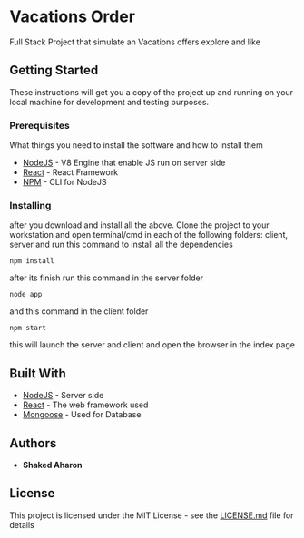 # Vacations Order

Full Stack Project that simulate an Vacations offers explore and like

## Getting Started

These instructions will get you a copy of the project up and running on your local machine for development and testing purposes.

### Prerequisites

What things you need to install the software and how to install them

* [NodeJS](https://nodejs.org/en/docs/) - V8 Engine that enable JS run on server side
* [React](https://reactjs.org/) - React Framework
* [NPM](https://www.npmjs.com/get-npm) - CLI for NodeJS

### Installing

after you download and install all the above. Clone the project to your workstation and open terminal/cmd in each of the following folders: client, server
and run this command to install all the dependencies

```
npm install
```

after its finish run this command in the server folder

```
node app
```

and this command in the client folder

```
npm start
```

this will launch the server and client and open the browser in the index page


## Built With

* [NodeJS](https://nodejs.org/en/docs/) - Server side
* [React](https://reactjs.org/) - The web framework used
* [Mongoose](https://mongoosejs.com/docs/guide.html) - Used for Database


## Authors

* **Shaked Aharon**


## License

This project is licensed under the MIT License - see the [LICENSE.md](LICENSE.md) file for details
